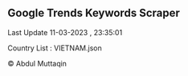 

## Google Trends Keywords Scraper 
 
Last Update 11-03-2023 , 23:35:01

Country List :
VIETNAM.json



© Abdul Muttaqin 
